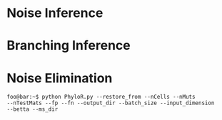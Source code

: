 
# Noise Inference

# Branching Inference

# Noise Elimination


```console
foo@bar:~$ python PhyloR.py --restore_from --nCells --nMuts
--nTestMats --fp --fn --output_dir --batch_size --input_dimension 
--betta --ms_dir
```
